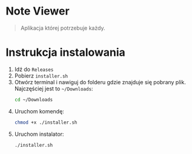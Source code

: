 # Note Viewer
> Aplikacja której potrzebuje każdy.

# Instrukcja instalowania
1. Idź do `Releases`
2. Pobierz `installer.sh`
3. Otwórz terminal i nawiguj do folderu gdzie znajduje się pobrany plik. Najczęściej jest to `~/Downloads`:
   ```bash
   cd ~/Downloads
   ```
4. Uruchom komendę:
   ```bash
   chmod +x ./installer.sh
   ```
5. Uruchom instalator:
   ```bash
   ./installer.sh
